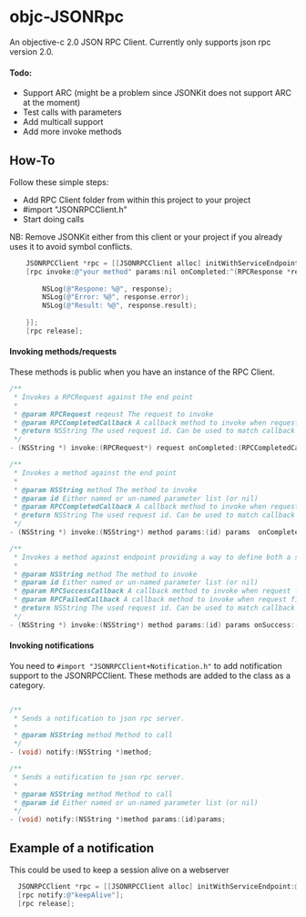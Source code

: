 objc-JSONRpc
============

An objective-c 2.0 JSON RPC Client. Currently only supports json rpc version 2.0.

#### Todo:
* Support ARC (might be a problem since JSONKit does not support ARC at the moment)
* Test calls with parameters
* Add multicall support
* Add more invoke methods


How-To
-------------------------

Follow these simple steps:

* Add RPC Client folder from within this project to your project
* #import "JSONRPCClient.h"
* Start doing calls
 
NB: Remove JSONKit either from this client or your project if you already uses it to avoid symbol conflicts.

```objective-c
    JSONRPCClient *rpc = [[JSONRPCClient alloc] initWithServiceEndpoint:@"... URL to your endpoint"];
    [rpc invoke:@"your method" params:nil onCompleted:^(RPCResponse *response) {
        
        NSLog(@"Respone: %@", response);
        NSLog(@"Error: %@", response.error);
        NSLog(@"Result: %@", response.result);
        
    }];
    [rpc release];
```

#### Invoking methods/requests

These methods is public when you have an instance of the RPC Client.

```objective-c
/**
 * Invokes a RPCRequest against the end point
 *
 * @param RPCRequest reqeust The request to invoke
 * @param RPCCompletedCallback A callback method to invoke when request is done (or any error accours)
 * @return NSString The used request id. Can be used to match callback's if neccesary
 */
- (NSString *) invoke:(RPCRequest*) request onCompleted:(RPCCompletedCallback)callback;

/**
 * Invokes a method against the end point
 *
 * @param NSString method The method to invoke
 * @param id Either named or un-named parameter list (or nil)
 * @param RPCCompletedCallback A callback method to invoke when request is done (or any error accours)
 * @return NSString The used request id. Can be used to match callback's if neccesary
 */
- (NSString *) invoke:(NSString*) method params:(id) params  onCompleted:(RPCCompletedCallback)callback;

/**
 * Invokes a method against endpoint providing a way to define both a success callback and a failure callback.
 *
 * @param NSString method The method to invoke
 * @param id Either named or un-named parameter list (or nil)
 * @param RPCSuccessCallback A callback method to invoke when request finishes successfull
 * @param RPCFailedCallback A callback method to invoke when request finishes with an error
 * @return NSString The used request id. Can be used to match callback's if neccesary
 */
- (NSString *) invoke:(NSString*) method params:(id) params onSuccess:(RPCSuccessCallback)successCallback onFailure:(RPCFailedCallback)failedCallback;

```

#### Invoking notifications

You need to ````#import "JSONRPCClient+Notification.h"```` to add notification support to the JSONRPCClient. These methods are added to the class as a category.

````objective-c

/**
 * Sends a notification to json rpc server.
 *
 * @param NSString method Method to call
 */
- (void) notify:(NSString *)method;

/**
 * Sends a notification to json rpc server.
 *
 * @param NSString method Method to call
 * @param id Either named or un-named parameter list (or nil)
 */
- (void) notify:(NSString *)method params:(id)params;
````

## Example of a notification

This could be used to keep a session alive on a webserver

````objective-c
  JSONRPCClient *rpc = [[JSONRPCClient alloc] initWithServiceEndpoint:@"..."];
  [rpc notify:@"keepAlive"];
  [rpc release];
````